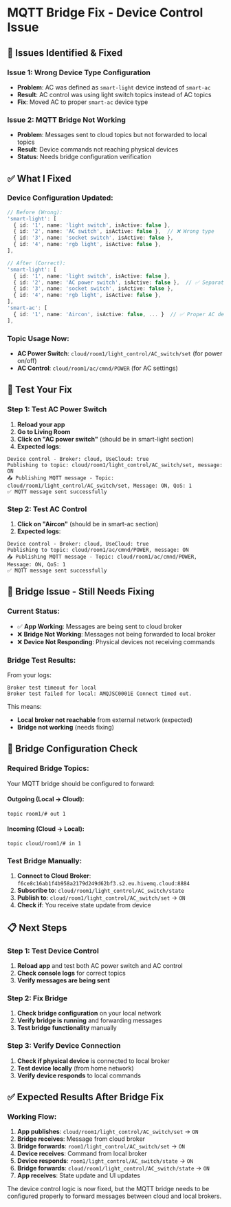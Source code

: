 # MQTT Bridge Fix - Device Control Issue

## 🔧 **Issues Identified & Fixed**

### **Issue 1: Wrong Device Type Configuration**

- **Problem**: AC was defined as `smart-light` device instead of `smart-ac`
- **Result**: AC control was using light switch topics instead of AC topics
- **Fix**: Moved AC to proper `smart-ac` device type

### **Issue 2: MQTT Bridge Not Working**

- **Problem**: Messages sent to cloud topics but not forwarded to local topics
- **Result**: Device commands not reaching physical devices
- **Status**: Needs bridge configuration verification

## ✅ **What I Fixed**

### **Device Configuration Updated:**

```typescript
// Before (Wrong):
'smart-light': [
  { id: '1', name: 'light switch', isActive: false },
  { id: '2', name: 'AC switch', isActive: false },  // ❌ Wrong type
  { id: '3', name: 'socket switch', isActive: false },
  { id: '4', name: 'rgb light', isActive: false },
],

// After (Correct):
'smart-light': [
  { id: '1', name: 'light switch', isActive: false },
  { id: '2', name: 'AC power switch', isActive: false },  // ✅ Separate power switch
  { id: '3', name: 'socket switch', isActive: false },
  { id: '4', name: 'rgb light', isActive: false },
],
'smart-ac': [
  { id: '1', name: 'Aircon', isActive: false, ... }  // ✅ Proper AC device
],
```

### **Topic Usage Now:**

- **AC Power Switch**: `cloud/room1/light_control/AC_switch/set` (for power on/off)
- **AC Control**: `cloud/room1/ac/cmnd/POWER` (for AC settings)

## 🧪 **Test Your Fix**

### **Step 1: Test AC Power Switch**

1. **Reload your app**
2. **Go to Living Room**
3. **Click on "AC power switch"** (should be in smart-light section)
4. **Expected logs**:

```
Device control - Broker: cloud, UseCloud: true
Publishing to topic: cloud/room1/light_control/AC_switch/set, message: ON
📤 Publishing MQTT message - Topic: cloud/room1/light_control/AC_switch/set, Message: ON, QoS: 1
✅ MQTT message sent successfully
```

### **Step 2: Test AC Control**

1. **Click on "Aircon"** (should be in smart-ac section)
2. **Expected logs**:

```
Device control - Broker: cloud, UseCloud: true
Publishing to topic: cloud/room1/ac/cmnd/POWER, message: ON
📤 Publishing MQTT message - Topic: cloud/room1/ac/cmnd/POWER, Message: ON, QoS: 1
✅ MQTT message sent successfully
```

## 🚨 **Bridge Issue - Still Needs Fixing**

### **Current Status:**

- ✅ **App Working**: Messages are being sent to cloud broker
- ❌ **Bridge Not Working**: Messages not being forwarded to local broker
- ❌ **Device Not Responding**: Physical devices not receiving commands

### **Bridge Test Results:**

From your logs:

```
Broker test timeout for local
Broker test failed for local: AMQJSC0001E Connect timed out.
```

This means:

- **Local broker not reachable** from external network (expected)
- **Bridge not working** (needs fixing)

## 🔧 **Bridge Configuration Check**

### **Required Bridge Topics:**

Your MQTT bridge should be configured to forward:

#### **Outgoing (Local → Cloud):**

```
topic room1/# out 1
```

#### **Incoming (Cloud → Local):**

```
topic cloud/room1/# in 1
```

### **Test Bridge Manually:**

1. **Connect to Cloud Broker**: `f6ce8c16ab1f4b958a2179d249d62bf3.s2.eu.hivemq.cloud:8884`
2. **Subscribe to**: `cloud/room1/light_control/AC_switch/state`
3. **Publish to**: `cloud/room1/light_control/AC_switch/set` → `ON`
4. **Check if**: You receive state update from device

## 📋 **Next Steps**

### **Step 1: Test Device Control**

1. **Reload app** and test both AC power switch and AC control
2. **Check console logs** for correct topics
3. **Verify messages are being sent**

### **Step 2: Fix Bridge**

1. **Check bridge configuration** on your local network
2. **Verify bridge is running** and forwarding messages
3. **Test bridge functionality** manually

### **Step 3: Verify Device Connection**

1. **Check if physical device** is connected to local broker
2. **Test device locally** (from home network)
3. **Verify device responds** to local commands

## ✅ **Expected Results After Bridge Fix**

### **Working Flow:**

1. **App publishes**: `cloud/room1/light_control/AC_switch/set` → `ON`
2. **Bridge receives**: Message from cloud broker
3. **Bridge forwards**: `room1/light_control/AC_switch/set` → `ON`
4. **Device receives**: Command from local broker
5. **Device responds**: `room1/light_control/AC_switch/state` → `ON`
6. **Bridge forwards**: `cloud/room1/light_control/AC_switch/state` → `ON`
7. **App receives**: State update and UI updates

The device control logic is now fixed, but the MQTT bridge needs to be configured properly to forward messages between cloud and local brokers.

